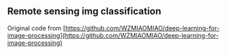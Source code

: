 ## Remote sensing img classification
Original code from [https://github.com/WZMIAOMIAO/deep-learning-for-image-processing](https://github.com/WZMIAOMIAO/deep-learning-for-image-processing)
